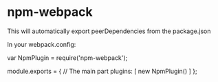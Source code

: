 # npm-webpack
This will automatically export peerDependencies from the package.json

In your webpack.config:

var NpmPlugin = require('npm-webpack');

module.exports = {
	// The main part
	plugins: [
		new NpmPlugin()
	]
};
